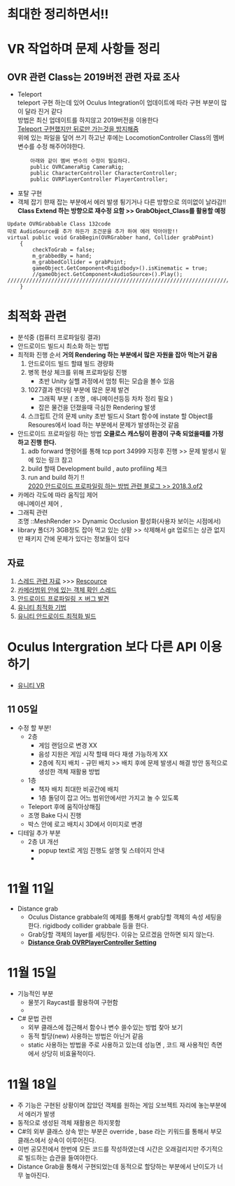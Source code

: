 # 최대한 정리하면서!!
# VR 작업하며 문제 사항들 정리
## OVR 관련 Class는 2019버전 관련 자료 조사
- Teleport    
    teleport 구현 하는데 있어 Oculus Integration이 업데이트에 따라 구현 부분이 많이 달라 진거 같다    
    방법은 최신 업데이트를 하지않고 2019버전을 이용한다    
    [Teleport 구현했지만 뒤로만 가는것을 방지해줌](https://forum.unity.com/threads/why-am-i-being-pushed-backwards-by-teleport.765638/)      
    위에 있는 파일을 덮어 쓰기 하고난 후에는 LocomotionController Class의 멤버변수를 수정 해주어야한다.     
    ```
        아래와 같이 멤버 변수의 수정이 필요하다.
        public OVRCameraRig CameraRig;
        public CharacterController CharacterController;
        public OVRPlayerController PlayerController;
    ```    
- 포탈 구현    
- 객체 잡기
    햔재 잡는 부분에서 에러 발생 튕기거나 다른 방향으로 의미없이 날라감!!    
    **Class Extend 하는 방향으로 재수정 요함 >> GrabObject_Class를 활용할 예정**
```
Update OVRGrabbable Class 132code 
따로 AudioSource를 추가 하든가 조건문을 추가 하여 에러 막아야함!!
virtual public void GrabBegin(OVRGrabber hand, Collider grabPoint)
    {
        checkToGrab = false;
        m_grabbedBy = hand;
        m_grabbedCollider = grabPoint;
        gameObject.GetComponent<Rigidbody>().isKinematic = true;
        //gameObject.GetComponent<AudioSource>().Play(); ///////////////////////////////////////////////////////////////////////////
    }        
```
# 최적화 관련
* 분석중 (컴퓨터 프로파일링 결과)
* 안드로이드 빌드시 최소화 하는 방법
* 최적화 진행 순서 **거의 Rendering 하는 부분에서 많은 자원을 잡아 먹는거 같음**
    1. 안드로이드 빌드 할떄 빌드 경량화
    2. 병목 현상 체크를 위해 프로파일링 진행
        * 초반 Unity 실핼 과정에서 엄청 튀는 모습을 볼수 있음 
    3. 1027결과 랜더링 부분에 많은 문제 발견
        * 그래픽 부분 ( 조명 , 애니메이션등등 차차 정리 필요 )
        * 잡은 물건을 던졌을때 극심한 Rendering 발생    
    4. 스크립트 간의 문제 unity 초반 빌드시 Start 함수에 instate 할 Object를 Resoures에서 load 하는 부분에서 문제가 발생하는것 같음
* 안드로이드 프로파일링 하는 방법 **오큘로스 캐스팅이 환경이 구축 되었을때를 가정하고 진행 한다.**
    1. adb forward 명령어를 통해 tcp port 34999 지정후 진행 >> 문제 발생시 밑에 있는 링크 참고
    2. build 할때 Development build , auto profiling 체크  
    3. run and build 하기 !!        
    [2020 안드로이드 프로파일링 하는 방법 관련 블로그 >> 2018.3.of2](https://happysalmon.tistory.com/9?category=821957)
* 카메라 각도에 따라 움직임 제어    
    애니메이션 제어 , 
* 그래픽 관련    
    조명 ::MeshRender >> Dynamic Occlusion 활성화(사용자 보이는 시점에서)     
* library 폴더가 3GB정도 잡아 먹고 있는 상황 >> 삭제해서 git 업로드는 상관 없지만 패키지 간에 문제가 있다는 정보들이 있다
## 자료
1. [스레드 관련 자료](https://sweetjey.tistory.com/85) >>> [Rescource](https://stackoverflow.com/questions/58729409/unity-calling-resources-load-from-a-different-thread)
2. [카메라범위 안에 있는 객체 확인 스레드](http://blog.naver.com/PostView.nhn?blogId=10ro&logNo=220895900463&categoryNo=0&parentCategoryNo=0&viewDate=&currentPage=1&postListTopCurrentPage=1&from=postView)
3. [안드로이드 프로파일링 ㅈ 버그 발견](https://forum.unity.com/threads/android-device-cant-able-to-connect-with-profiler-window.663376/)
4. [유니티 최적화 기법](https://nogan.tistory.com/7)
5. [유니티 안드로이드 최적화 빌드](http://batmask.net/index.php/2018/08/28/138/)
# Oculus Intergration 보다 다른 API 이용 하기
* [유니티 VR](https://www.youtube.com/watch?v=gGYtahQjmWQ) 
## 11 05일
* 수정 할 부분!
    * 2층
        * 게임 랜덤으로 변경 XX
        * 음성 지원은 게임 시작 할때 마다 재생 가능하게 XX
        * 2층에 직지 배치 - 규민 배치 >> 배치 후에 문제 발생시 해결 방안 동적으로 생성한 객체 재활용 방법
    * 1층
        * 책자 배치 최대한 비공간에 배치
        * 1층 돌덩이 잡고 어느 범위안에서만 가지고 놀 수 있도록
    * Teleport 후에 움직아상해짐
    * 조명 Bake 다시 진행
    * 박스 안에 로고 배치시 3D에서 이미지로 변경
* 디테일 추가 부분 
    * 2층 UI 개선
        * popup text로 게임 진행도 설명 및 스테이지 안내
        * 
# 11월 11일
* Distance grab
    * Oculus Distance grabbale의 예제를 통해서 grab당할 객체의 속성 세팅을 한다. rigidbody collider grabbale 등을 한다.
    * Grab당할 객체의 layer를 세팅한다. 이유는 모르겠음 안하면 되지 않는다.
    * **[Distance Grab OVRPlayerController Setting](https://www.youtube.com/watch?v=YN1tcDtWRh8)**   
# 11월 15일
* 기능적인 부분
    * 물붓기 Raycast를 활용하여 구현함
    * 
* C# 문법 관련
    * 외부 클래스에 접근해서 함수나 변수 쓸수있는 방법 찾아 보기
    * 동적 할당(new) 사용하는 방법은 아닌거 같음
    * static 사용하는 방법을 주로 사용하고 있는데 성능면 , 코드 재 사용적인 측면에서 상당히 비효율적이다.
# 11월 18일
* 주 기능은 구현된 상황이며 잡았던 객체를 원하는 게임 오브젝트 자리에 놓는부분에서 에러가 발생
* 동적으로 생성된 객체 재활용은 하지못함
* C#의 외부 클래스 상속 받는 부분은 override , base 라는 키워드를 통해서 부모 클래스에서 상속이 이루어진다.
* 이번 공모전에서 한번에 모든 코드를 작성하였는데 시간은 오래걸리지만 주기적으로 빌드하는 습관을 들여야한다.
* Distance Grab을 통해서 구현되었는데 동적으로 할당하는 부분에서 난이도가 너무 높아진다.
